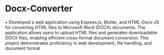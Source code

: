 # Docx-Converter
•	Developed a web application using Express.js, Multer, and HTML-Docx-JS for converting HTML files to Microsoft Word (DOCX) documents. The application allows users to upload HTML files and generates downloadable DOCX files, enabling efficient cross-format document conversion. This project demonstrates proficiency in web development, file handling, and document format 
